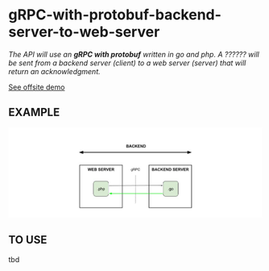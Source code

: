 # gRPC-with-protobuf-backend-server-to-web-server

 _The API will use an **gRPC with protobuf**
  written in go and php.
  A ?????? will be
  sent from a backend server (client)
  to a web server (server)
  that will return an acknowledgment._
  
[See offsite demo](http://www.jeffdecola.com/my-frontend-and-backend-api-examples/index.php?page=gRPC-with-protobuf-backend-server-to-web-server)

## EXAMPLE

![IMAGE - gRPC-with-protobuf-backend-server-to-web-server - IMAGE](../../../docs/pics/gRPC-with-protobuf-backend-server-to-web-server.jpg)

## TO USE

tbd
